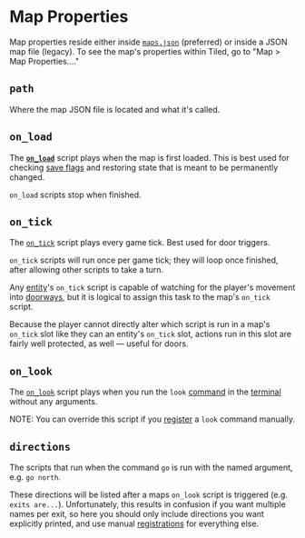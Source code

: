 # Map Properties

Map properties reside either inside [`maps.json`](../structure/maps.json) (preferred) or inside a JSON map file (legacy). To see the map's properties within Tiled, go to "Map > Map Properties…."

## `path`

Where the map JSON file is located and what it's called.


## `on_load`

The **[`on_load`](../scripts/on_load)** script plays when the map is first loaded. This is best used for checking [save flags](../scripts/variables.md#save-flags) and restoring state that is meant to be permanently changed.

`on_load` scripts stop when finished.

## `on_tick`

The [`on_tick`](../scripts/on_tick) script plays every game tick. Best used for door triggers.

`on_tick` scripts will run once per game tick; they will loop once finished, after allowing other scripts to take a turn.

Any [entity](../entities)'s `on_tick` script is capable of watching for the player's movement into [doorways](../techniques/doors), but it is logical to assign this task to the map's `on_tick` script.

Because the player cannot directly alter which script is run in a map's `on_tick` slot like they can an entity's `on_tick` slot, actions run in this slot are fairly well protected, as well — useful for doors.

## `on_look`

The [`on_look`](../scripts/on_look) script plays when you run the `look` [command](../commands.md) in the [terminal](../terminal.md) without any arguments.

NOTE: You can override this script if you [register](../actions/REGISTER_SERIAL_DIALOG_COMMAND_ARGUMENT) a `look` command manually.

## `directions`

The scripts that run when the command `go` is run with the named argument, e.g. `go north`.

These directions will be listed after a maps `on_look` script is triggered (e.g. `exits are...`). Unfortunately, this results in confusion if you want multiple names per exit, so here you should only include directions you want explicitly printed, and use manual [registrations](../actions/REGISTER_SERIAL_DIALOG_COMMAND_ARGUMENT) for everything else.
